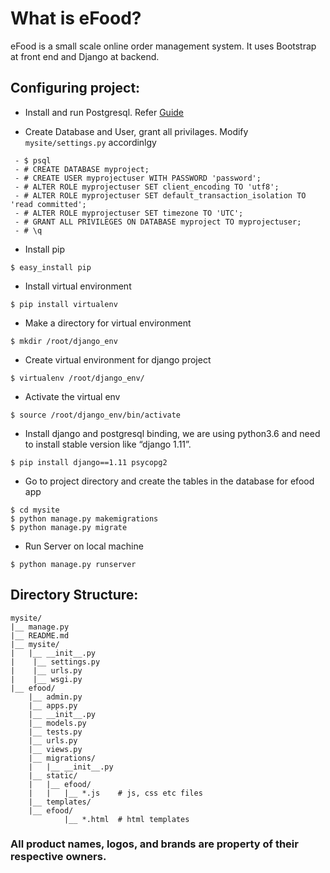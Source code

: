 # What is eFood?
eFood is a small scale online order management system.
It uses Bootstrap at front end and Django at backend.

## Configuring project:

- Install and run Postgresql. Refer [Guide](https://www.postgresql.org/download/)

- Create Database and User, grant all privilages. Modify `mysite/settings.py` accordinlgy
~~~
 - $ psql
 - # CREATE DATABASE myproject;
 - # CREATE USER myprojectuser WITH PASSWORD 'password';
 - # ALTER ROLE myprojectuser SET client_encoding TO 'utf8';
 - # ALTER ROLE myprojectuser SET default_transaction_isolation TO 'read committed';
 - # ALTER ROLE myprojectuser SET timezone TO 'UTC';
 - # GRANT ALL PRIVILEGES ON DATABASE myproject TO myprojectuser;
 - # \q
~~~
- Install pip
~~~
$ easy_install pip
~~~
- Install virtual environment
~~~
$ pip install virtualenv
~~~
- Make a directory for virtual environment
~~~
$ mkdir /root/django_env
~~~
- Create virtual environment for django project
~~~
$ virtualenv /root/django_env/
~~~

- Activate the virtual env
~~~
$ source /root/django_env/bin/activate
~~~
- Install django and postgresql binding, we are using python3.6 and need to install stable version like “django 1.11”.
~~~
$ pip install django==1.11 psycopg2
~~~
- Go to project directory and create the tables in the database for efood app
~~~
$ cd mysite
$ python manage.py makemigrations
$ python manage.py migrate
~~~
- Run Server on local machine
~~~
$ python manage.py runserver
~~~

## Directory Structure:
~~~
mysite/
|__ manage.py
|__ README.md
|__ mysite/
|   |__ __init__.py
|    |__ settings.py
|    |__ urls.py
|    |__ wsgi.py
|__ efood/
    |__ admin.py
    |__ apps.py
    |__ __init__.py
    |__ models.py
    |__ tests.py
    |__ urls.py
    |__ views.py
    |__ migrations/
    |   |__ __init__.py
    |__ static/
    |   |__ efood/
    |	|   |__ *.js    # js, css etc files
    |__ templates/
	|__ efood/
            |__ *.html  # html templates

~~~

### All product names, logos, and brands are property of their respective owners.
